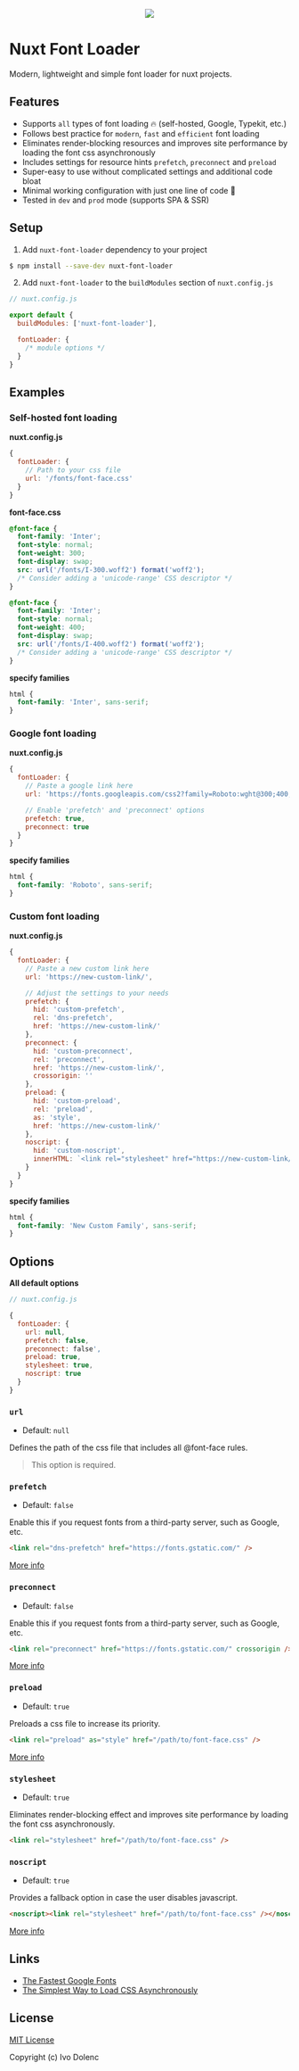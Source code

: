 <p align="center">
    <img src=".github/assets/cover.svg" >
</p>

<h1>Nuxt Font Loader</h1>

Modern, lightweight and simple font loader for nuxt projects.

## Features

- Supports `all` types of font loading 🔥 (self-hosted, Google, Typekit, etc.)
- Follows best practice for `modern`, `fast` and `efficient` font loading
- Eliminates render-blocking resources and improves site performance by loading the font css asynchronously
- Includes settings for resource hints `prefetch`, `preconnect` and `preload`
- Super-easy to use without complicated settings and additional code bloat
- Minimal working configuration with just one line of code 🤯
- Tested in `dev` and `prod` mode (supports SPA & SSR)

## Setup

1. Add `nuxt-font-loader` dependency to your project

```bash
$ npm install --save-dev nuxt-font-loader
```

2. Add `nuxt-font-loader` to the `buildModules` section of `nuxt.config.js`

```js
// nuxt.config.js

export default {
  buildModules: ['nuxt-font-loader'],

  fontLoader: {
    /* module options */
  }
}
```

## Examples

### Self-hosted font loading

**nuxt.config.js**

```js
{
  fontLoader: {
    // Path to your css file
    url: '/fonts/font-face.css'
  }
}
```

**font-face.css**

```css
@font-face {
  font-family: 'Inter';
  font-style: normal;
  font-weight: 300;
  font-display: swap;
  src: url('/fonts/I-300.woff2') format('woff2');
  /* Consider adding a 'unicode-range' CSS descriptor */
}

@font-face {
  font-family: 'Inter';
  font-style: normal;
  font-weight: 400;
  font-display: swap;
  src: url('/fonts/I-400.woff2') format('woff2');
  /* Consider adding a 'unicode-range' CSS descriptor */
}
```

**specify families**

```css
html {
  font-family: 'Inter', sans-serif;
}
```

### Google font loading

**nuxt.config.js**

```js
{
  fontLoader: {
    // Paste a google link here
    url: 'https://fonts.googleapis.com/css2?family=Roboto:wght@300;400;500;700&display=swap',

    // Enable 'prefetch' and 'preconnect' options
    prefetch: true,
    preconnect: true
  }
}
```

**specify families**

```css
html {
  font-family: 'Roboto', sans-serif;
}
```

### Custom font loading

**nuxt.config.js**

```js
{
  fontLoader: {
    // Paste a new custom link here
    url: 'https://new-custom-link/',

    // Adjust the settings to your needs
    prefetch: {
      hid: 'custom-prefetch',
      rel: 'dns-prefetch',
      href: 'https://new-custom-link/'
    },
    preconnect: {
      hid: 'custom-preconnect',
      rel: 'preconnect',
      href: 'https://new-custom-link/',
      crossorigin: ''
    },
    preload: {
      hid: 'custom-preload',
      rel: 'preload',
      as: 'style',
      href: 'https://new-custom-link/'
    },
    noscript: {
      hid: 'custom-noscript',
      innerHTML: `<link rel="stylesheet" href="https://new-custom-link/">`
    }
  }
}
```

**specify families**

```css
html {
  font-family: 'New Custom Family', sans-serif;
}
```

## Options

**All default options**

```js
// nuxt.config.js

{
  fontLoader: {
    url: null,
    prefetch: false,
    preconnect: false',
    preload: true,
    stylesheet: true,
    noscript: true
  }
}
```

### `url`

- Default: `null`

Defines the path of the css file that includes all @font-face rules.

> This option is required.

### `prefetch`

- Default: `false`

Enable this if you request fonts from a third-party server, such as Google, etc.

```html
<link rel="dns-prefetch" href="https://fonts.gstatic.com/" />
```

[More info](https://www.w3.org/TR/resource-hints/#dns-prefetch)

### `preconnect`

- Default: `false`

Enable this if you request fonts from a third-party server, such as Google, etc.

```html
<link rel="preconnect" href="https://fonts.gstatic.com/" crossorigin />
```

[More info](https://www.w3.org/TR/resource-hints/#preconnect)

### `preload`

- Default: `true`

Preloads a css file to increase its priority.

```html
<link rel="preload" as="style" href="/path/to/font-face.css" />
```

[More info](https://www.w3.org/TR/preload/#introduction)

### `stylesheet`

- Default: `true`

Eliminates render-blocking effect and improves site performance by loading the font css asynchronously.

```html
<link rel="stylesheet" href="/path/to/font-face.css" />
```

### `noscript`

- Default: `true`

Provides a fallback option in case the user disables javascript.

```html
<noscript><link rel="stylesheet" href="/path/to/font-face.css" /></noscript>
```

[More info](https://www.w3schools.com/tags/tag_noscript.asp)

## Links

- [The Fastest Google Fonts](https://csswizardry.com/2020/05/the-fastest-google-fonts/)
- [The Simplest Way to Load CSS Asynchronously](https://www.filamentgroup.com/lab/load-css-simpler/)

## License

[MIT License](LICENSE)

Copyright (c) Ivo Dolenc
